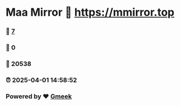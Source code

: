 # Maa Mirror :link: https://mmirror.top 
### :page_facing_up: [7](https://mmirror.top/tag.html) 
### :speech_balloon: 0 
### :hibiscus: 20538 
### :alarm_clock: 2025-04-01 14:58:52 
### Powered by :heart: [Gmeek](https://github.com/Meekdai/Gmeek)

